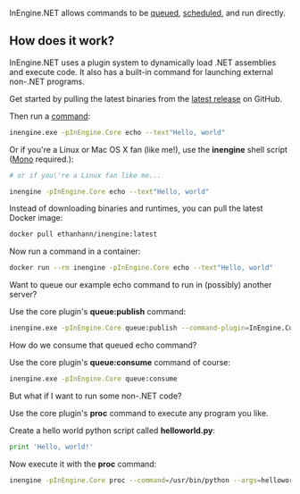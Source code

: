 InEngine.NET allows commands to be [queued](queuing), [scheduled](scheduling), and run directly.

## How does it work?

InEngine.NET uses a plugin system to dynamically load .NET assemblies and execute code. 
It also has a built-in command for launching external non-.NET programs.

Get started by pulling the latest binaries from the [latest release](https://github.com/InEngine-NET/InEngine.NET/releases) on GitHub.

Then run a [command](commands):

```bash
inengine.exe -pInEngine.Core echo --text"Hello, world"
```
Or if you\'re a Linux or Mac OS X fan (like me!), use the **inengine** shell script ([Mono](http://www.mono-project.com/download/) required.):

```bash
# or if you\'re a Linux fan like me... 

inengine -pInEngine.Core echo --text"Hello, world"
```

Instead of downloading binaries and runtimes, you can pull the latest Docker image:

```bash
docker pull ethanhann/inengine:latest
```

Now run a command in a container:

```bash
docker run --rm inengine -pInEngine.Core echo --text"Hello, world"
``` 

Want to queue our example echo command to run in (possibly) another server?

Use the core plugin's **queue:publish** command:

```bash
inengine.exe -pInEngine.Core queue:publish --command-plugin=InEngine.Core.dll --command-verb=echo --args "text=Hello, world"
``` 

How do we consume that queued echo command?

Use the core plugin's **queue:consume** command of course:

```bash
inengine.exe -pInEngine.Core queue:consume
``` 

But what if I want to run some non-.NET code?

Use the core plugin's **proc** command to execute any program you like.

Create a hello world python script called **helloworld.py**:

```python
print 'Hello, world!'
```

Now execute it with the **proc** command:

```bash
inengine -pInEngine.Core proc --command=/usr/bin/python --args=helloworld.py
```
